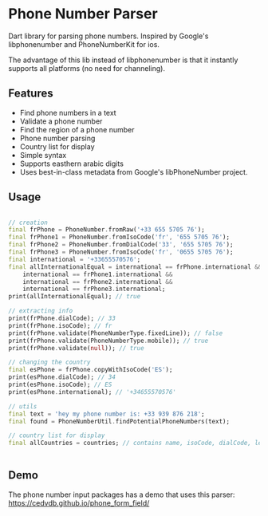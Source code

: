 # Phone Number Parser

Dart library for parsing phone numbers. Inspired by Google's libphonenumber and PhoneNumberKit for ios.

The advantage of this lib instead of libphonenumber is that it instantly supports all platforms (no need for channeling).


## Features

 - Find phone numbers in a text
 - Validate a phone number
 - Find the region of a phone number
 - Phone number parsing
 - Country list for display
 - Simple syntax
 - Supports easthern arabic digits
 - Uses best-in-class metadata from Google's libPhoneNumber project. 


## Usage

```dart

// creation
final frPhone = PhoneNumber.fromRaw('+33 655 5705 76');
final frPhone1 = PhoneNumber.fromIsoCode('fr', '655 5705 76');
final frPhone2 = PhoneNumber.fromDialCode('33', '655 5705 76');
final frPhone3 = PhoneNumber.fromIsoCode('fr', '0655 5705 76');
final international = '+33655570576';
final allInternationalEqual = international == frPhone.international &&
    international == frPhone1.international &&
    international == frPhone2.international &&
    international == frPhone3.international;
print(allInternationalEqual); // true

// extracting info
print(frPhone.dialCode); // 33
print(frPhone.isoCode); // fr
print(frPhone.validate(PhoneNumberType.fixedLine)); // false
print(frPhone.validate(PhoneNumberType.mobile)); // true
print(frPhone.validate(null)); // true

// changing the country
final esPhone = frPhone.copyWithIsoCode('ES');
print(esPhone.dialCode); // 34
print(esPhone.isoCode); // ES
print(esPhone.international); // '+34655570576'

// utils
final text = 'hey my phone number is: +33 939 876 218';
final found = PhoneNumberUtil.findPotentialPhoneNumbers(text);

// country list for display
final allCountries = countries; // contains name, isoCode, dialCode, leading digits, etc
 
```

## Demo

The phone number input packages has a demo that uses this parser: https://cedvdb.github.io/phone_form_field/
